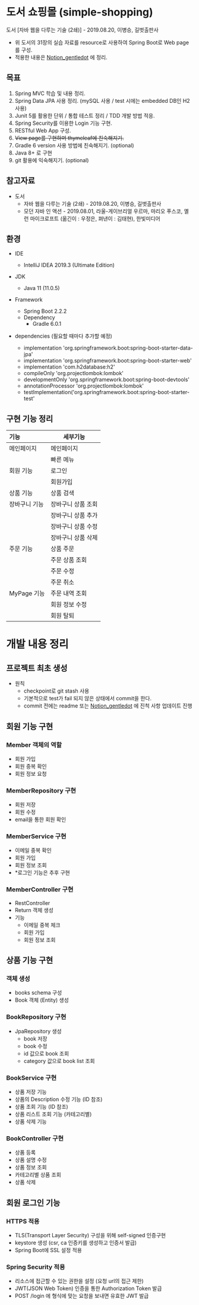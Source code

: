 # 도서 쇼핑몰 (simple-shopping)
도서 [자바 웹을 다루는 기술 (2쇄)] - 2019.08.20, 이병승, 길벗출판사  

- 위 도서의 31장의 실습 자료를 resource로 사용하여 Spring Boot로 Web page를 구성.
- 적용한 내용은 [Notion_gentledot](https://www.notion.so/gentledot/simple-shopping-179fe46cbcec419aba1d7dcc0fe3d285) 에 정리.

## 목표
1. Spring MVC 학습 및 내용 정리.
1. Spring Data JPA 사용 정리. (mySQL 사용 / test 시에는 embedded DB인 H2 사용)
1. Junit 5를 활용한 단위 / 통합 테스트 정리 / TDD 개발 방법 적응.
1. Spring Security를 이용한 Login 기능 구현.
1. RESTful Web App 구성.
1. ~~View page를 구현하며 thymeleaf에 친숙해지기.~~
1. Gradle 6 version 사용 방법에 친숙해지기. (optional)
1. Java 8+ 로 구현 
1. git 활용에 익숙해지기. (optional)

## 참고자료
- 도서
    - 자바 웹을 다루는 기술 (2쇄) - 2019.08.20, 이병승, 길벗출판사
    - 모던 자바 인 액션 - 2019.08.01, 라울-게이브리얼 우르마, 마리오 푸스코, 옐런 마이크로프트 (옮긴이 : 우정은, 펴낸이 : 김태현), 한빛미디어
    
## 환경
- IDE
    - IntelliJ IDEA 2019.3 (Ultimate Edition)

- JDK
    - Java 11 (11.0.5)

- Framework
    - Spring Boot 2.2.2
    - Dependency
        - Gradle 6.0.1

- dependencies (필요할 때마다 추가할 예정)
    - implementation 'org.springframework.boot:spring-boot-starter-data-jpa'
    - implementation 'org.springframework.boot:spring-boot-starter-web'
    - implementation 'com.h2database:h2'
    - compileOnly 'org.projectlombok:lombok'
    - developmentOnly 'org.springframework.boot:spring-boot-devtools'
    - annotationProcessor 'org.projectlombok:lombok'
    - testImplementation('org.springframework.boot:spring-boot-starter-test'


## 구현 기능 정리

| 기능 | 세부기능 |
| :--- | --- |
| 메인페이지    | 메인페이지         |
|               | 빠른 메뉴          |
| 회원 기능     | 로그인             |
|               | 회원가입           |
| 상품 기능     | 상품 검색          |
| 장바구니 기능 | 장바구니 상품 조회 |
|               | 장바구니 상품 추가 |
|               | 장바구니 상품 수정 |
|               | 장바구니 상품 삭제 |
| 주문 기능     | 상품 주문          |
|               | 주문 상품 조회     |
|               | 주문 수정          |
|               | 주문 취소          |
| MyPage 기능   | 주문 내역 조회     |
|               | 회원 정보 수정     |
|               | 회원 탈퇴          |
                  

# 개발 내용 정리

## 프로젝트 최초 생성
- 원칙
    - checkpoint로 git stash 사용
    - 기본적으로 test가 fail 되지 않은 상태에서 commit을 한다.
    - commit 전에는 readme 또는 [Notion_gentledot](https://www.notion.so/gentledot/simple-shopping-179fe46cbcec419aba1d7dcc0fe3d285) 에 진척 사항 업데이트 진행
      
## 회원 기능 구현
    
### Member 객체의 역할
- 회원 가입
- 회원 중복 확인
- 회원 정보 요청

### MemberRepository 구현
- 회원 저장
- 회원 수정
- email을 통한 회원 확인

### MemberService 구현
- 이메일 중복 확인
- 회원 가입
- 회원 정보 조회
- *로그인 기능은 추후 구현

### MemberController 구현
- RestController
- Return 객체 생성
- 기능
    - 이메일 중복 체크
    - 회원 가입
    - 회원 정보 조회
    
## 상품 기능 구현
### 객체 생성
- books schema 구성
- Book 객체 (Entity) 생성

### BookRepository 구현
- JpaRepository 생성
    - book 저장
    - book 수정
    - id 값으로 book 조회 
    - category 값으로 book list 조회
    
### BookService 구현
- 상품 저장 기능
- 상품의 Description 수정 기능 (ID 참조)
- 상품 조회 기능 (ID 참조)
- 상품 리스트 조회 기능 (카테고리별)
- 상품 삭제 기능

### BookController 구현
- 상품 등록
- 상품 설명 수정
- 상품 정보 조회
- 카테고리별 상품 조회
- 상품 삭제


## 회원 로그인 기능
### HTTPS 적용
- TLS(Transport Layer Security) 구성을 위해 self-signed 인증구현
- keystore 생성 (csr, ca 인증키를 생성하고 인증서 발급)
- Spring Boot에 SSL 설정 적용

### Spring Security 적용
- 리소스에 접근할 수 있는 권한을 설정 (요청 url의 접근 제한)
- JWT(JSON Web Token) 인증을 통한 Authorization Token 발급
- POST /login 에 형식에 맞는 요청을 보내면 유효한 JWT 발급
